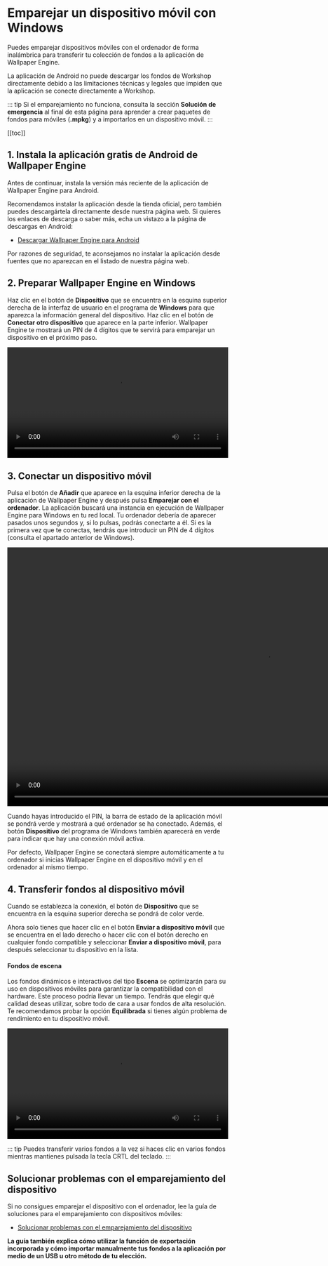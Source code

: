 # Emparejar un dispositivo móvil con Windows

Puedes emparejar dispositivos móviles con el ordenador de forma inalámbrica para transferir tu colección de fondos a la aplicación de Wallpaper Engine.

La aplicación de Android no puede descargar los fondos de Workshop directamente debido a las limitaciones técnicas y legales que impiden que la aplicación se conecte directamente a Workshop.

::: tip
Si el emparejamiento no funciona, consulta la sección **Solución de emergencia** al final de esta página para aprender a crear paquetes de fondos para móviles (**.mpkg**) y a importarlos en un dispositivo móvil.
:::

[[toc]]

## 1. Instala la aplicación gratis de Android de Wallpaper Engine

Antes de continuar, instala la versión más reciente de la aplicación de Wallpaper Engine para Android.

Recomendamos instalar la aplicación desde la tienda oficial, pero también puedes descargártela directamente desde nuestra página web. Si quieres los enlaces de descarga o saber más, echa un vistazo a la página de descargas en Android:

* [Descargar Wallpaper Engine para Android](https://www.wallpaperengine.io/android/)

Por razones de seguridad, te aconsejamos no instalar la aplicación desde fuentes que no aparezcan en el listado de nuestra página web.

## 2. Preparar Wallpaper Engine en Windows

Haz clic en el botón de **Dispositivo** que se encuentra en la esquina superior derecha de la interfaz de usuario en el programa de **Windows**  para que aparezca la información general del dispositivo. Haz clic en el botón de **Conectar otro dispositivo** que aparece en la parte inferior. Wallpaper Engine te mostrará un PIN de 4 dígitos que te servirá para emparejar un dispositivo en el próximo paso.

<video width="100%" controls autoplay loop>
  <source src="/videos/mobile_pin.mp4" type="video/mp4">
  Tu navegador no admite la etiqueta de vídeo.
</video>

## 3. Conectar un dispositivo móvil

Pulsa el botón de **Añadir** que aparece en la esquina inferior derecha de la aplicación de Wallpaper Engine y después pulsa **Emparejar con el ordenador**. La aplicación buscará una instancia en ejecución de Wallpaper Engine para Windows en tu red local. Tu ordenador debería de aparecer pasados unos segundos y, si lo pulsas, podrás conectarte a él. Si es la primera vez que te conectas, tendrás que introducir un PIN de 4 dígitos (consulta el apartado anterior de Windows).

<video height="590px" style="display:block;margin:0 auto;" controls autoplay loop>
  <source src="/videos/mobile_connect.mp4" type="video/mp4">
  Tu navegador no admite la etiqueta de vídeo.
</video>

Cuando hayas introducido el PIN, la barra de estado de la aplicación móvil se pondrá verde y mostrará a qué ordenador se ha conectado. Además, el botón **Dispositivo** del programa de Windows también aparecerá en verde para indicar que hay una conexión móvil activa.

Por defecto, Wallpaper Engine se conectará siempre automáticamente a tu ordenador si inicias Wallpaper Engine en el dispositivo móvil y en el ordenador al mismo tiempo.

## 4. Transferir fondos al dispositivo móvil

Cuando se establezca la conexión, el botón de **Dispositivo** que se encuentra en la esquina superior derecha se pondrá de color verde.

Ahora solo tienes que hacer clic en el botón **Enviar a dispositivo móvil** que se encuentra en el lado derecho o hacer clic con el botón derecho en cualquier fondo compatible y seleccionar **Enviar a dispositivo móvil**, para después seleccionar tu dispositivo en la lista.

#### Fondos de escena

Los fondos dinámicos e interactivos del tipo **Escena** se optimizarán para su uso en dispositivos móviles para garantizar la compatibilidad con el hardware. Este proceso podría llevar un tiempo. Tendrás que elegir qué calidad deseas utilizar, sobre todo de cara a usar fondos de alta resolución. Te recomendamos probar la opción **Equilibrada** si tienes algún problema de rendimiento en tu dispositivo móvil.

<video width="100%" controls autoplay loop>
  <source src="/videos/mobile_transfer.mp4" type="video/mp4">
  Tu navegador no admite la etiqueta de vídeo.
</video>

::: tip
Puedes transferir varios fondos a la vez si haces clic en varios fondos mientras mantienes pulsada la tecla CRTL del teclado.
:::

## Solucionar problemas con el emparejamiento del dispositivo

Si no consigues emparejar el dispositivo con el ordenador, lee la guía de soluciones para el emparejamiento con dispositivos móviles:

* [Solucionar problemas con el emparejamiento del dispositivo](/mobile/pairing-fixes)

**La guía también explica cómo utilizar la función de exportación incorporada y cómo importar manualmente tus fondos a la aplicación por medio de un USB u otro método de tu elección.**